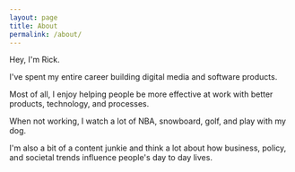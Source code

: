```yaml
---
layout: page
title: About
permalink: /about/
---
```


Hey, I'm Rick.

I've spent my entire career building digital media and software products.

Most of all, I enjoy helping people be more effective at work with better products, technology, and processes.

When not working, I watch a lot of NBA, snowboard, golf, and play with my dog.

I'm also a bit of a content junkie and think a lot about how business, policy, and societal trends influence people's day to day lives.
<br/>
<br/>
<br/>
